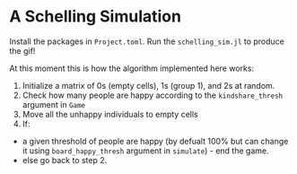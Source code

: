 # A Schelling Simulation

Install the packages in `Project.toml`. Run the `schelling_sim.jl` to produce the gif!

At this moment this is how the algorithm implemented here works:

1. Initialize a matrix of 0s (empty cells), 1s (group 1), and 2s at random.
2. Check how many people are happy according to the `kindshare_thresh` argument in `Game`
3. Move all the unhappy individuals to empty cells
4. If:
- a given threshold of people are happy (by defualt 100% but can change it using `board_happy_thresh` argument in `simulate`) - end the game.
- else go back to step 2.


